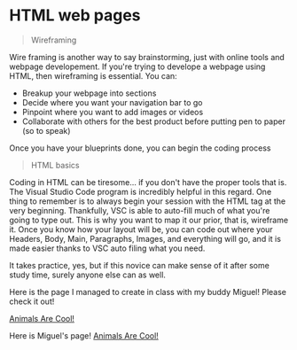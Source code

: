 # HTML web pages

> Wireframing

Wire framing is another way to say brainstorming, just with online tools and webpage developement.
If you're trying to develope a webpage using HTML, then wireframing is essential.
You can:

- Breakup your webpage into sections
- Decide where you want your navigation bar to go
- Pinpoint where you want to add images or videos
- Collaborate with others for the best product before putting pen to paper (so to speak)

Once you have your blueprints done, you can begin the coding process

> HTML basics

Coding in HTML can be tiresome... if you don't have the proper tools that is.
The Visual Studio Code program is incredibly helpful in this regard.
One thing to remember is to always begin your session with the HTML tag at the very beginning.
Thankfully, VSC is able to auto-fill much of what you're going to type out.
This is why you want to map it our prior, that is, wireframe it.
Once you know how your layout will be, you can code out where your Headers, Body, Main, Paragraphs, Images, and everything will go, and it is made easier thanks to VSC auto filing what you need.

It takes practice, yes, but if this novice can make sense of it after some study time, surely anyone else can as well.

Here is the page I managed to create in class with my buddy Miguel!
Please check it out!

[Animals Are Cool!](https://humberto-pineda.github.io/reading-notes/Animals%20Page/index.html#)

Here is Miguel's page!
[Animals Are Cool!](https://m11gz.github.io/reading.notes/Animals%20Page/index.html#)
